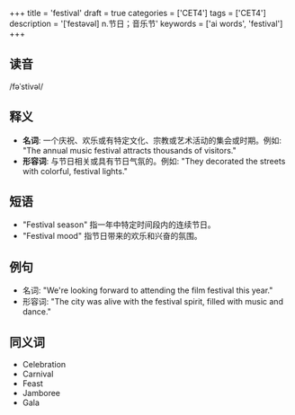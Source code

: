 +++
title = 'festival'
draft = true
categories = ['CET4']
tags = ['CET4']
description = '[ˈfestəvəl] n.节日；音乐节'
keywords = ['ai words', 'festival']
+++

## 读音
/fəˈstivəl/

## 释义
- **名词**: 一个庆祝、欢乐或有特定文化、宗教或艺术活动的集会或时期。例如: "The annual music festival attracts thousands of visitors."
- **形容词**: 与节日相关或具有节日气氛的。例如: "They decorated the streets with colorful, festival lights."

## 短语
- "Festival season" 指一年中特定时间段内的连续节日。
- "Festival mood" 指节日带来的欢乐和兴奋的氛围。

## 例句
- 名词: "We're looking forward to attending the film festival this year."
- 形容词: "The city was alive with the festival spirit, filled with music and dance."

## 同义词
- Celebration
- Carnival
- Feast
- Jamboree
- Gala
